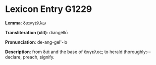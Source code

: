 # Lexicon Entry G1229

**Lemma**: διαγγέλλω

**Transliteration (xlit)**: diangéllō

**Pronunciation**: de-ang-gel'-lo

**Description**:
from διά and the base of ἄγγελος; to herald thoroughly:--declare, preach, signify.
